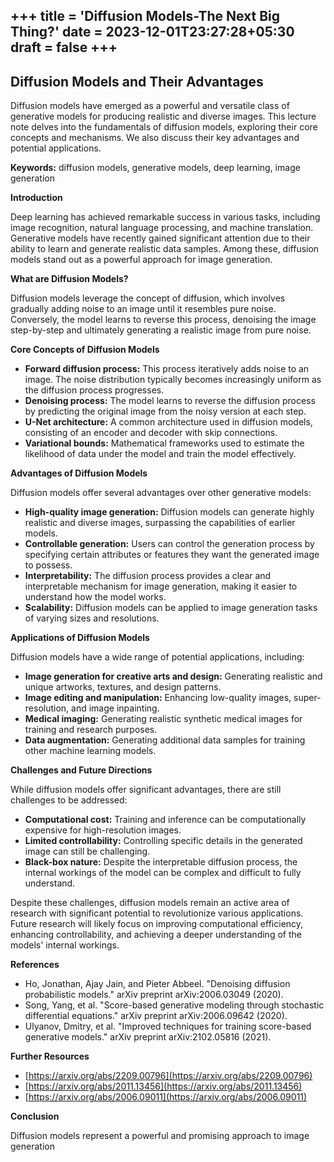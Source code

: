 +++
title = 'Diffusion Models-The Next Big Thing?'
date = 2023-12-01T23:27:28+05:30
draft = false
+++
---


## Diffusion Models and Their Advantages

Diffusion models have emerged as a powerful and versatile class of generative models for producing realistic and diverse images. This lecture note delves into the fundamentals of diffusion models, exploring their core concepts and mechanisms. We also discuss their key advantages and potential applications.

**Keywords:** diffusion models, generative models, deep learning, image generation

**Introduction**

Deep learning has achieved remarkable success in various tasks, including image recognition, natural language processing, and machine translation. Generative models have recently gained significant attention due to their ability to learn and generate realistic data samples. Among these, diffusion models stand out as a powerful approach for image generation.

**What are Diffusion Models?**

Diffusion models leverage the concept of diffusion, which involves gradually adding noise to an image until it resembles pure noise. Conversely, the model learns to reverse this process, denoising the image step-by-step and ultimately generating a realistic image from pure noise.

**Core Concepts of Diffusion Models**

* **Forward diffusion process:** This process iteratively adds noise to an image. The noise distribution typically becomes increasingly uniform as the diffusion process progresses.
* **Denoising process:** The model learns to reverse the diffusion process by predicting the original image from the noisy version at each step.
* **U-Net architecture:** A common architecture used in diffusion models, consisting of an encoder and decoder with skip connections.
* **Variational bounds:** Mathematical frameworks used to estimate the likelihood of data under the model and train the model effectively.

**Advantages of Diffusion Models**

Diffusion models offer several advantages over other generative models:

* **High-quality image generation:** Diffusion models can generate highly realistic and diverse images, surpassing the capabilities of earlier models.
* **Controllable generation:** Users can control the generation process by specifying certain attributes or features they want the generated image to possess.
* **Interpretability:** The diffusion process provides a clear and interpretable mechanism for image generation, making it easier to understand how the model works.
* **Scalability:** Diffusion models can be applied to image generation tasks of varying sizes and resolutions.

**Applications of Diffusion Models**

Diffusion models have a wide range of potential applications, including:

* **Image generation for creative arts and design:** Generating realistic and unique artworks, textures, and design patterns.
* **Image editing and manipulation:** Enhancing low-quality images, super-resolution, and image inpainting.
* **Medical imaging:** Generating realistic synthetic medical images for training and research purposes.
* **Data augmentation:** Generating additional data samples for training other machine learning models.

**Challenges and Future Directions**

While diffusion models offer significant advantages, there are still challenges to be addressed:

* **Computational cost:** Training and inference can be computationally expensive for high-resolution images.
* **Limited controllability:** Controlling specific details in the generated image can still be challenging.
* **Black-box nature:** Despite the interpretable diffusion process, the internal workings of the model can be complex and difficult to fully understand.

Despite these challenges, diffusion models remain an active area of research with significant potential to revolutionize various applications. Future research will likely focus on improving computational efficiency, enhancing controllability, and achieving a deeper understanding of the models' internal workings.

**References**

* Ho, Jonathan, Ajay Jain, and Pieter Abbeel. "Denoising diffusion probabilistic models." arXiv preprint arXiv:2006.03049 (2020).
* Song, Yang, et al. "Score-based generative modeling through stochastic differential equations." arXiv preprint arXiv:2006.09642 (2020).
* Ulyanov, Dmitry, et al. "Improved techniques for training score-based generative models." arXiv preprint arXiv:2102.05816 (2021).

**Further Resources**

* [https://arxiv.org/abs/2209.00796](https://arxiv.org/abs/2209.00796)
* [https://arxiv.org/abs/2011.13456](https://arxiv.org/abs/2011.13456)
* [https://arxiv.org/abs/2006.09011](https://arxiv.org/abs/2006.09011)

**Conclusion**

Diffusion models represent a powerful and promising approach to image generation
